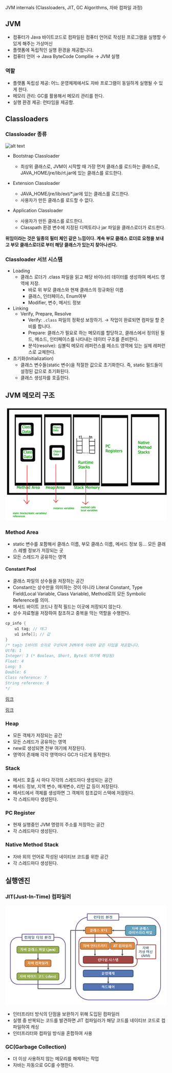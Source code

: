 JVM internals (Classloaders, JIT, GC Algorithms, 자바 컴파일 과정)

## JVM

- 컴퓨터가 Java 바이트코드로 컴파일된 컴퓨터 언어로 작성된 프로그램을 실행할 수 있게 해주는 가상머신
- 플랫폼에 독립적인 실행 환경을 제공합니다.
- 컴퓨터 언어 → Java ByteCode Compllie → JVM 실행 

### 역할

- 플랫폼 독립성 제공: 어느 운영체제에서도 자바 프로그램이 동일하게 실행될 수 있게 한다.
- 메모리 관리: GC를 활용해서 메모리 관리를 한다.
- 실행 환경 제공: 런타임을 제공함.

## Classloaders


### Classloader 종류

![alt text](./img/image.png)

- Bootstrap Classloader
    - 최상위 클래스로, JVM이 시작할 때 가장 먼저 클래스를 로드하는 클래스로, JAVA_HOME/jre/lib/rt.jar에 있는 클래스를 로드한다.

- Extension Classloader
    - JAVA_HOME/jre/lib/ext/*.jar에 있는 클래스를 로드한다.
    - 사용자가 만든 클래스를 로드할 수 없다.

- Application Classloader
    - 사용자가 만든 클래스를 로드한다.
    - Classpath 환경 변수에 지정된 디렉토리나 jar 파일을 클래스로더가 로드한다.


**위임이라는 것은 일종의 필터 체인 같은 느낌이다. 계속 부모 클래스 로더로 요청을 보내고 부모 클래스로더로 부터 해당 클래스가 있는지 찾아나선다.**


### Classloader 서브 시스템

- Loading
    - 클래스 로더가 .class 파일을 읽고 해당 바이너리 데이터를 생성하여 메서드 영역에 저장.
        - 바로 위 부모 클래스와 현재 클래스의 정규화된 이름
        - 클래스, 인터페이스, Enum여부
        - Modifier, 변수, 메서드 정보
- Linking
    - Verify, Prepare, Resolve
        - Verify: `.class` 파일의 정확성 보장하기. → 작업이 완료되면 컴파일 할 준비를 합니다.
        - Prepare: 클래스가 필요로 하는 메모리를 할당하고, 클래스에서 정의된 필드, 메소드, 인터페이스를 나타내는 데이터 구조를 준비한다.
        - 분석(resolve): 심볼릭 메모리 레퍼런스를 메소드 영역에 있는 실제 레퍼런스로 교체한다.
- 초기화(Initialization)
    - 클래스 변수들(static 변수)을 적절한 값으로 초기화한다. 즉, static 필드들이 설정된 값으로 초기화된다.
    - 클래스 생성자를 호출한다.

## JVM 메모리 구조

![alt text](image.png)

### Method Area

* static 변수를 포함해서 클래스 이름, 부모 클래스 이름, 메서드 정보 등... 모든 클래스 레벨 정보가 저장되는 곳
* 모든 스레드가 공유하는 영역

#### Constant Pool

* 클래스 파일의 상수들을 저장하는 공간
* Constant는 상수만을 의미하는 것이 아니라 Literal Constant, Type Field(Local Variable, Class Variable), Method로의 모든 Symbolic Reference를 의미.
* 메서드 바이트 코드나 정적 필드는 이곳에 저장되지 않는다.
* 상수 자료형을 저장하여 참조하고 중복을 막는 역할을 수행한다.

```java
cp_info {
    u1 tag; // 태그
    u1 info[]; // 값
}
/* tag는 1바이트 숫자로 구성되며 JVM에게 아래와 같은 타입을 제공합니다.
Utf8: 1
Integer: 3 (* Boolean, Short, Byte도 여기에 해당됨)
Float: 4
Long: 5
Double: 6
Class reference: 7
String reference: 8
*/
```


[링크](https://docs.oracle.com/javase/specs/jvms/se8/html/jvms-2.html#jvms-2.5.5)

[링크](https://imbf.github.io/interview/2021/03/02/NAVER-Practical-Interview-Preparation-4.html)

### Heap

* 모든 객체가 저장되는 공간
* 모든 스레드가 공유하는 영역
* new로 생성되면 전부 여기에 저장된다.
* 영역이 존재해 각각 영역마다 GC가 다르게 동작한다.

### Stack

* 메서드 호출 시 마다 각각의 스레드마다 생성되는 공간
* 메서드 정보, 지역 변수, 매개변수, 리턴 값 등이 저장된다.
* 메서드에서 객체를 생성하면 그 객체의 참조값이 스택에 저장된다.
* 각 스레드마다 생성된다.

### PC Register

* 현재 실행중인 JVM 명령의 주소를 저장하는 공간
* 각 스레드마다 생성된다.

### Native Method Stack

* 자바 외의 언어로 작성된 네이티브 코드를 위한 공간
* 각 스레드마다 생성된다.

## 실행엔진 

### JIT(Just-In-Time) 컴파일러


![alt text](image-1.png)

- 인터프리터 방식의 단점을 보완하기 위해 도입된 컴파일러
- 실행 중 반복되는 코드를 발견하면 JIT 컴파일러가 해당 코드를 네이티브 코드로 컴파일하여 캐싱
- 인터프리터와 컴파일 방식을 혼합하여 사용

### GC(Garbage Collection)

- 더 이상 사용하지 않는 메모리를 해제하는 작업
- 자바는 자동으로 GC를 수행한다.